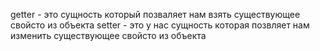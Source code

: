 getter - это сущность который позваляет нам взять существующее свойсто из объекта
setter - это у нас сущность которая позвляет нам изменить существующее свойсто из объекта

